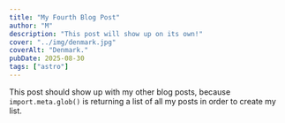 ```yaml
---
title: "My Fourth Blog Post"
author: "M"
description: "This post will show up on its own!"
cover: "../img/denmark.jpg"
coverAlt: "Denmark."
pubDate: 2025-08-30
tags: ["astro"]
---
```

This post should show up with my other blog posts, because `import.meta.glob()` is returning a list of all my posts in order to create my list.